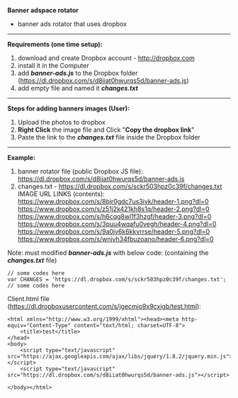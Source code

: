 **Banner adspace rotator**
- banner ads rotator that uses dropbox


----------


**Requirements (one time setup):**

1. download and create Dropbox account - http://dropbox.com
2.  install it in the Computer
3. add ***banner-ads.js*** to the Dropbox folder (https://dl.dropbox.com/s/d8iiat0hwurqs5d/banner-ads.js)
4. add empty file and named it ***changes.txt***


----------


**Steps for adding banners images (User):**

1. Upload the photos to dropbox
2. **Right Click** the image file and Click "**Copy the dropbox link**"
3. Paste the link to the ***changes.txt*** file inside the Dropbox folder


----------


**Example:**

1. banner rotator file (public Dropbox JS file):
https://dl.dropbox.com/s/d8iiat0hwurqs5d/banner-ads.js
2. changes.txt - https://dl.dropbox.com/s/sckr503hpz0c39f/changes.txt
IMAGE URL LINKS (contents):
 https://www.dropbox.com/s/8bjr0gdc7us3ivk/header-1.png?dl=0
https://www.dropbox.com/s/z51j2k421kh8s1q/header-2.png?dl=0
https://www.dropbox.com/s/h6cqg8wl1f3hzgf/header-3.png?dl=0
https://www.dropbox.com/s/3puu4wqafu0vegh/header-4.png?dl=0
https://www.dropbox.com/s/9a0jy6k6kkvrrse/header-5.png?dl=0
https://www.dropbox.com/s/wnjvh34fbuzoano/header-6.png?dl=0

Note:  must modified ***banner-ads.js*** with below code: (containing the ***changes.txt*** file)

    // some codes here
    var CHANGES = 'https://dl.dropbox.com/s/sckr503hpz0c39f/changes.txt';
    // some codes here



Client.html file (https://dl.dropboxusercontent.com/s/jgecmio9x9cxjgb/test.html):

    <html xmlns="http://www.w3.org/1999/xhtml"><head><meta http-equiv="Content-Type" content="text/html; charset=UTF-8">
    	<title>test</title>
    </head>
    <body>
    	<script type="text/javascript" src="https://ajax.googleapis.com/ajax/libs/jquery/1.8.2/jquery.min.js"></script>
    	<script type="text/javascript" src="https://dl.dropbox.com/s/d8iiat0hwurqs5d/banner-ads.js"></script>
    	
    </body></html>
